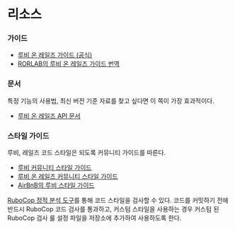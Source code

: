 # 리소스

### 가이드

* [루비 온 레일즈 가이드 \(공식\)](https://guides.rubyonrails.org/)
* [RORLAB의 루비 온 레일즈 가이드 번역](https://guides.rorlab.org/)

### 문서

특정 기능의 사용법, 최신 버전 기준 자료를 찾고 싶다면 이 쪽이 가장 효과적이다.

* [루비 온 레일즈 API 문서](http://api.rubyonrails.org/)

### 스타일 가이드

루비, 레일즈 코드 스타일은 되도록 커뮤니티 가이드를 따른다.

* [루비 커뮤니티 스타일 가이드](https://github.com/rubocop-hq/ruby-style-guide)
* [루비 온 레일즈 커뮤니티 스타일 가이드](https://github.com/rubocop-hq/rails-style-guide)
* [AirBnB의 루비 스타일 가이드](https://github.com/airbnb/ruby)

[RuboCop 정적 분석 도구](https://github.com/rubocop-hq/rubocop)를 통해 코드 스타일을 검사할 수 있다. 코드를 커밋하기 전에 반드시 RuboCop 코드 검사를 통과하고, 커스텀 스타일을 사용하는 경우 커스텀 된 RuboCop 검사 룰 설정 파일을 저장소에 추가하여 사용하도록 한다.

